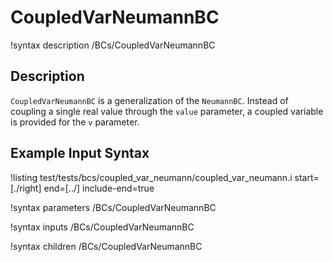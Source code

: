 # CoupledVarNeumannBC

!syntax description /BCs/CoupledVarNeumannBC

## Description

`CoupledVarNeumannBC` is a generalization of the `NeumannBC`. Instead of
coupling a single real value through the `value` parameter, a coupled variable
is provided for the `v` parameter.

## Example Input Syntax

!listing test/tests/bcs/coupled_var_neumann/coupled_var_neumann.i start=[./right] end=[../] include-end=true

!syntax parameters /BCs/CoupledVarNeumannBC

!syntax inputs /BCs/CoupledVarNeumannBC

!syntax children /BCs/CoupledVarNeumannBC
